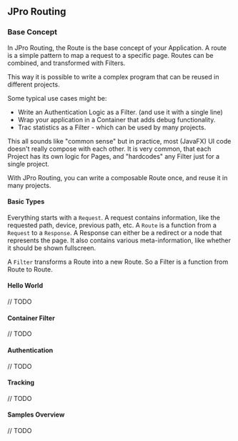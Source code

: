 
## JPro Routing

### Base Concept

In JPro Routing, the Route is the base concept of your Application.
A route is a simple pattern to map a request to a specific page.
Routes can be combined, and transformed with Filters.

This way it is possible to write a complex program that can be reused in different projects.

Some typical use cases might be:
- Write an Authentication Logic as a Filter. (and use it with a single line)
- Wrap your application in a Container that adds debug functionality.
- Trac statistics as a Filter - which can be used by many projects.

This all sounds like "common sense" but in practice, most (JavaFX) UI code doesn't really compose with each other.
It is very common, that each Project has its own logic for Pages, and "hardcodes" any Filter just for a single project.

With JPro Routing, you can write a composable Route once, and reuse it in many projects.

#### Basic Types

Everything starts with a `Request`. A request contains information, like the requested path, device, previous path, etc.
A `Route` is a function from a `Request` to a `Response`. A Response can either be a redirect or a node that represents the page.
It also contains various meta-information, like whether it should be shown fullscreen.

A `Filter` transforms a Route into a new Route. So a Filter is a function from Route to Route.

#### Hello World
// TODO

#### Container Filter
// TODO

#### Authentication
// TODO

#### Tracking
// TODO

#### Samples Overview
// TODO